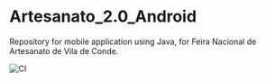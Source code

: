 # Artesanato_2.0_Android
Repository for mobile application using Java, for Feira Nacional de Artesanato de Vila de Conde.

![CI](https://github.com/ESMAPP/Artesanato_2.0_Android/workflows/CI/badge.svg?branch=dev)
